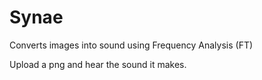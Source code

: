 # Synae
Converts images into sound using Frequency Analysis (FT)

Upload a png and hear the sound it makes.
